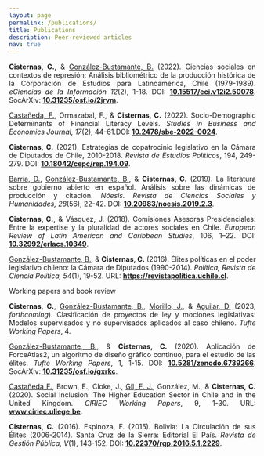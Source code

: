 ```yaml
---
layout: page
permalink: /publications/
title: Publications
description: Peer-reviewed articles
nav: true
---
```


<div class="publications">

<p align="justify"><strong>Cisternas, C.</strong>, &amp; <a href="https://bgonzalezbustamante.com/" target="_blank">González-Bustamante, B.</a> (2022). Ciencias sociales en contextos de represión: Análisis bibliométrico de la producción histórica de la Corporación de Estudios para Latinoamérica, Chile (1979-1989). <em>eCiencias de la Información 12</em>(2), 1-18. DOI: <a href="https://doi.org/10.15517/eci.v12i2.50078" target="_blank"><strong>10.15517/eci.v12i2.50078</strong></a>. SocArXiv: <a href="https://doi.org/10.31235/osf.io/2jrvm" target="_blank"><strong>10.31235/osf.io/2jrvm</strong></a>.</p>

<p align="justify"><a href="https://www.researchgate.net/profile/Francisco-Castaneda-5" target="_blank">Castañeda, F.</a>, Ormazabal, F., &amp; <strong>Cisternas, C.</strong> (2022). Socio-Demographic Determinants of Financial Literacy Levels. <em>Studies in Business and Economics Journal, 17</em>(2), 44-61.DOI: <a href="https://doi.org/10.2478/sbe-2022-0024" target="_blank"><strong>10.2478/sbe-2022-0024</strong></a>.</p>

<p align="justify"><strong>Cisternas, C.</strong> (2021). Estrategias de copatrocinio legislativo en la Cámara de Diputados de Chile, 2010-2018. <em>Revista de Estudios Políticos</em>, 194, 249-279. DOI: <a href="https://doi.org/10.18042/cepc/rep.194.09" target="_blank"><strong>10.18042/cepc/rep.194.09</strong></a>.</p>

<p align="justify"><a href="https://www.researchgate.net/profile/Diego_Barria_Traverso" target="_blank">Barría, D.</a>, <a href="https://bgonzalezbustamante.com/" target="_blank">González-Bustamante, B.</a>, &amp; <strong>Cisternas, C.</strong> (2019). La literatura sobre gobierno abierto en español. Análisis sobre las dinámicas de producción y citación. <em>Nóesis. Revista de Ciencias Sociales y Humanidades, 28</em>(56), 22-42. DOI: <a href="http://doi.org/10.20983/noesis.2019.2.3" target="_blank"><strong>10.20983/noesis.2019.2.3</strong></a>.</p>

<p align="justify"><strong>Cisternas, C.</strong>, &amp; Vásquez, J. (2018). Comisiones Asesoras Presidenciales: Entre la expertise y la pluralidad de actores sociales en Chile. <em>European Review of Latin American and Caribbean Studies</em>, 106, 1–22. DOI: <a href="https://doi.org/10.32992/erlacs.10349" target="_blank"><strong>10.32992/erlacs.10349</strong></a>.</p>

<p align="justify"><a href="https://bgonzalezbustamante.com/" target="_blank">González-Bustamante, B.</a>, &amp; <strong>Cisternas, C.</strong> (2016). Élites políticas en el poder legislativo chileno: la Cámara de Diputados (1990-2014). <em>Política, Revista de Ciencia Política, 54</em>(1), 19-52. URL: <a href="https://revistapolitica.uchile.cl/index.php/RP/article/view/42691" target="_blank"><strong>https://revistapolitica.uchile.cl</strong></a>.</p>

</div>

<div class="publications">

<p>Working papers and book review</p>

<p align="justify"><strong>Cisternas, C.</strong>, <a href="https://bgonzalezbustamante.com/" target="_blank">González-Bustamante, B.</a>, <a href="https://training-datalab.com/team/jmorillo" target="_blank">Morillo, J.</a>, &amp; <a href="https://training-datalab.com/team/daguilar" target="_blank">Aguilar, D.</a> (2023, <em>forthcoming</em>). Clasificación de proyectos de ley y mociones legislativas: Modelos supervisados y no supervisados aplicados al caso chileno. <em>Tufte Working Papers</em>, 4.</p>

<p align="justify"><a href="https://bgonzalezbustamante.com/" target="_blank">González-Bustamante, B.</a>, &amp; <strong>Cisternas, C.</strong> (2020). Aplicación de ForceAtlas2, un algoritmo de diseño gráfico continuo, para el estudio de las élites. <em>Tufte Working Papers</em>, 1, 1-15. DOI: <a href="https://doi.org/10.5281/zenodo.6739266" target="_blank"><strong>10.5281/zenodo.6739266</strong></a>. SocArXiv: <a href="https://doi.org/10.31235/osf.io/gxrkc" target="_blank"><strong>10.31235/osf.io/gxrkc</strong></a>.</p>

<p align="justify"><a href="https://www.researchgate.net/profile/Francisco-Castaneda-5" target="_blank">Castañeda F.</a>, Brown, E., Cloke, J., <a href="https://www.unesco.org/en/articles/memoriam-francisco-javier-gil-chile" target="_blank">Gil, F. J.</a>, González, M., &amp; <strong>Cisternas, C.</strong> (2020). Social Inclusion: The Higher Education Sector in Chile and in the United Kingdom. <em>CIRIEC Working Papers</em>, 9, 1-30. URL: <a href="http://www.ciriec.uliege.be/wp-content/uploads/2020/07/WP2020-09.pdf" target="_blank"><strong>www.ciriec.uliege.be</strong></a>.</p>

<p align="justify"><strong>Cisternas, C.</strong> (2016). Espinoza, F. (2015). Bolivia: La Circulación de sus Élites (2006-2014). Santa Cruz de la Sierra: Editorial El País. <em>Revista de Gestión Pública, V</em>(1), 143-152. DOI: <a href="https://doi.org/10.22370/rgp.2016.5.1.2229" target="_blank"><strong>10.22370/rgp.2016.5.1.2229</strong></a>.</p>

</div>
